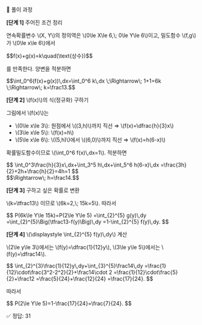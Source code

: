 🧩 풀이 과정

<p><strong>[단계 1]</strong> 주어진 조건 정리</p> <p>연속확률변수 \(X, Y\)의 정의역은 \(0\le X\le 6,\; 0\le Y\le 6\)이고, 밀도함수 \(f,g\)가 \(0\le x\le 6\)에서</p> <div class="math-display">$$f(x)+g(x)=k\quad(\text{상수})$$</div> <p>를 만족한다. 양변을 적분하면</p> <div class="math-display">$$\int_0^6(f(x)+g(x))\,dx=\int_0^6 k\,dx \;\Rightarrow\; 1+1=6k \;\Rightarrow\; k=\frac13.$$</div> <p><strong>[단계 2]</strong> \(f(x)\)의 식(정규화) 구하기</p> <p>그림에서 \(f(x)\)는</p> <ul> <li>\(0\le x\le 3\): 원점에서 \((3,h)\)까지 직선 ⇒ \(f(x)=\dfrac{h}{3}x\)</li> <li>\(3\le x\le 5\): \(f(x)=h\)</li> <li>\(5\le x\le 6\): \((5,h)\)에서 \((6,0)\)까지 직선 ⇒ \(f(x)=h(6-x)\)</li> </ul> <p>확률밀도함수이므로 \(\int_0^6 f(x)\,dx=1\). 적분하면</p> <div class="math-display">$$ \int_0^3\frac{h}{3}x\,dx+\int_3^5 h\,dx+\int_5^6 h(6-x)\,dx =\frac{3h}{2}+2h+\frac{h}{2}=4h=1 $$</div> <div class="math-display">$$\Rightarrow\; h=\frac14.$$ </div> <p><strong>[단계 3]</strong> 구하고 싶은 확률로 변환</p> <p>\(k=\tfrac13\) 이므로 \(6k=2,\; 15k=5\). 따라서</p> <div class="math-display">$$ P(6k\le Y\le 15k)=P(2\le Y\le 5) =\int_{2}^{5} g(y)\,dy =\int_{2}^{5}\Big(\tfrac13-f(y)\Big)\,dy =1-\int_{2}^{5} f(y)\,dy. $$</div> <p><strong>[단계 4]</strong> \(\displaystyle \int_{2}^{5} f(y)\,dy\) 계산</p> <p>\(2\le y\le 3\)에서는 \(f(y)=\dfrac{1}{12}y\), \(3\le y\le 5\)에서는 \(f(y)=\dfrac14\).</p> <div class="math-display">$$ \int_{2}^{3}\frac{1}{12}y\,dy+\int_{3}^{5}\frac14\,dy =\frac{1}{12}\cdot\frac{3^2-2^2}{2}+\frac14\cdot 2 =\frac{1}{12}\cdot\frac{5}{2}+\frac12 =\frac{5}{24}+\frac{12}{24} =\frac{17}{24}. $$</div> <p>따라서</p> <div class="math-display">$$ P(2\le Y\le 5)=1-\frac{17}{24}=\frac{7}{24}. $$</div>

✅ 정답: 31
